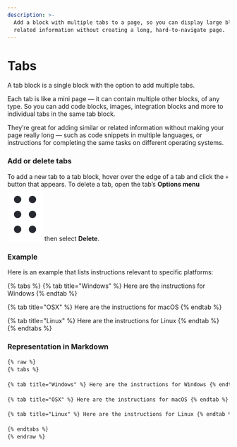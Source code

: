 ```yaml
---
description: >-
  Add a block with multiple tabs to a page, so you can display large blocks of
  related information without creating a long, hard-to-navigate page.
---
```


# Tabs

A tab block is a single block with the option to add multiple tabs.&#x20;

Each tab is like a mini page — it can contain multiple other blocks, of any type. So you can add code blocks, images, integration blocks and more to individual tabs in the same tab block.

They’re great for adding similar or related information without making your page really long — such as code snippets in multiple languages, or instructions for completing the same tasks on different operating systems.

### Add or delete tabs

To add a new tab to a tab block, hover over the edge of a tab and click the `+` button that appears. To delete a tab, open the tab’s **Options menu** <img src="../../.gitbook/assets/Options menu.png" alt="" data-size="line"> then select **Delete**.

### Example

Here is an example that lists instructions relevant to specific platforms:

{% tabs %}
{% tab title="Windows" %}
Here are the instructions for Windows
{% endtab %}

{% tab title="OSX" %}
Here are the instructions for macOS
{% endtab %}

{% tab title="Linux" %}
Here are the instructions for Linux
{% endtab %}
{% endtabs %}

### Representation in Markdown

```markdown
{% raw %}
{% tabs %}

{% tab title="Windows" %} Here are the instructions for Windows {% endtab %}

{% tab title="OSX" %} Here are the instructions for macOS {% endtab %}

{% tab title="Linux" %} Here are the instructions for Linux {% endtab %}

{% endtabs %}
{% endraw %}
```
